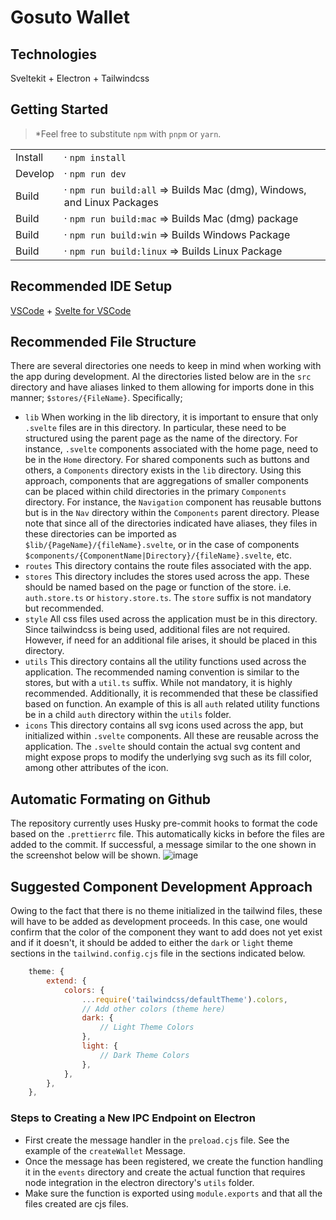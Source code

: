 # Gosuto Wallet

## Technologies

Sveltekit + Electron + Tailwindcss

## Getting Started

> \*Feel free to substitute `npm` with `pnpm` or `yarn`.

|         |                                                                        |
| ------- | ---------------------------------------------------------------------- |
| Install | · `npm install`                                                        |
| Develop | · `npm run dev`                                                        |
| Build   | · `npm run build:all` => Builds Mac (dmg), Windows, and Linux Packages |
| Build   | · `npm run build:mac` => Builds Mac (dmg) package                      |
| Build   | · `npm run build:win` => Builds Windows Package                        |
| Build   | · `npm run build:linux` => Builds Linux Package                        |

## Recommended IDE Setup

[VSCode](https://code.visualstudio.com/) + [Svelte for VSCode](https://marketplace.visualstudio.com/items?itemName=svelte.svelte-vscode)

## Recommended File Structure

There are several directories one needs to keep in mind when working with the app during development. Al the directories listed below are in the `src` directory and have aliases linked to them allowing for imports done in this manner; `$stores/{FileName}`. Specifically;

- `lib`
  When working in the lib directory, it is important to ensure that only `.svelte` files are in this directory. In particular, these need to be structured using the parent page as the name of the directory. For instance, `.svelte` components associated with the home page, need to be in the `Home` directory. For shared components such as buttons and others, a `Components` directory exists in the `lib` directory. Using this approach, components that are aggregations of smaller components can be placed within child directories in the primary `Components` directory. For instance, the `Navigation` component has reusable buttons but is in the `Nav` directory within the `Components` parent directory.
  Please note that since all of the directories indicated have aliases, they files in these directories can be imported as `$lib/{PageName}/{fileName}.svelte`, or in the case of components `$components/{ComponentName|Directory}/{fileName}.svelte`, etc.
- `routes`
  This directory contains the route files associated with the app.
- `stores`
  This directory includes the stores used across the app. These should be named based on the page or function of the store. i.e. `auth.store.ts` or `history.store.ts`. The `store` suffix is not mandatory but recommended.
- `style`
  All css files used across the application must be in this directory. Since tailwindcss is being used, additional files are not required. However, if need for an additional file arises, it should be placed in this directory.
- `utils`
  This directory contains all the utility functions used across the application. The recommended naming convention is similar to the stores, but with a `util.ts` suffix. While not mandatory, it is highly recommended. Additionally, it is recommended that these be classified based on function. An example of this is all `auth` related utility functions be in a child `auth` directory within the `utils` folder.
- `icons`
  This directory contains all svg icons used across the app, but initialized within `.svelte` components. All these are reusable across the application. The `.svelte` should contain the actual svg content and might expose props to modify the underlying svg such as its fill color, among other attributes of the icon.

## Automatic Formating on Github

The repository currently uses Husky pre-commit hooks to format the code based on the `.prettierrc` file. This automatically kicks in before the files are added to the commit. If successful, a message similar to the one shown in the screenshot below will be shown.
![image](https://user-images.githubusercontent.com/89821717/145913449-fcd7e5c8-ebf8-416c-bf5f-7ab5c32f9be7.png)

## Suggested Component Development Approach

Owing to the fact that there is no theme initialized in the tailwind files, these will have to be added as development proceeds. In this case, one would confirm that the color of the component they want to add does not yet exist and if it doesn't, it should be added to either the `dark` or `light` theme sections in the `tailwind.config.cjs` file in the sections indicated below.

```js
	theme: {
		extend: {
			colors: {
				...require('tailwindcss/defaultTheme').colors,
				// Add other colors (theme here)
				dark: {
					// Light Theme Colors
				},
				light: {
					// Dark Theme Colors
				},
			},
		},
	},
```

### Steps to Creating a New IPC Endpoint on Electron

- First create the message handler in the `preload.cjs` file. See the example of the `createWallet` Message.
- Once the message has been registered, we create the function handling it in the `events` directory and create the actual function that requires node integration in the electron directory's `utils` folder.
- Make sure the function is exported using `module.exports` and that all the files created are cjs files.

